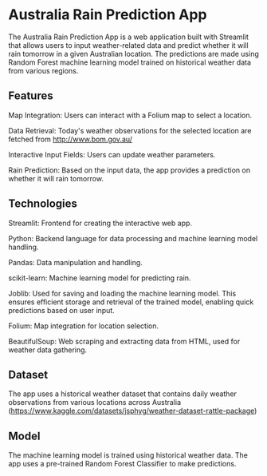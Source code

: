 # Australia Rain Prediction App 

The Australia Rain Prediction App is a web application built with Streamlit that allows users to input weather-related data and predict whether it will rain tomorrow in a given Australian location. The predictions are made using Random Forest machine learning model trained on historical weather data from various regions.

## Features
Map Integration: Users can interact with a Folium map to select a location.

Data Retrieval: Today's weather observations for the selected location are fetched from http://www.bom.gov.au/ 

Interactive Input Fields: Users can update weather parameters.

Rain Prediction: Based on the input data, the app provides a prediction on whether it will rain tomorrow.

## Technologies
Streamlit: Frontend for creating the interactive web app.

Python: Backend language for data processing and machine learning model handling.

Pandas: Data manipulation and handling.

scikit-learn: Machine learning model for predicting rain.

Joblib: Used for saving and loading the machine learning model. This ensures efficient storage and retrieval of the trained model, enabling quick predictions based on user input.

Folium: Map integration for location selection.

BeautifulSoup: Web scraping and extracting data from HTML, used for weather data gathering.

## Dataset
The app uses a historical weather dataset that contains daily weather observations from various locations across Australia (https://www.kaggle.com/datasets/jsphyg/weather-dataset-rattle-package)

## Model
The machine learning model is trained using historical weather data. The app uses a pre-trained Random Forest Classifier to make predictions. 
